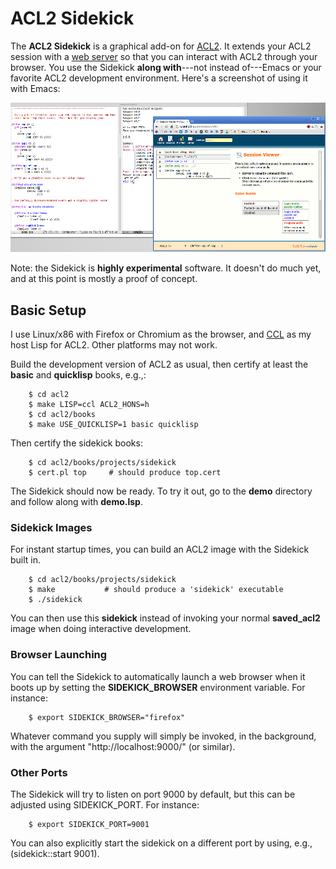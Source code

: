 ACL2 Sidekick
=============

The **ACL2 Sidekick** is a graphical add-on for
[ACL2](http://www.cs.utexas.edu/users/moore/acl2/).  It extends your
ACL2 session with a [web server](http://weitz.de/hunchentoot/) so that
you can interact with ACL2 through your browser.  You use the Sidekick
**along with**---not instead of---Emacs or your favorite ACL2
development environment.  Here's a screenshot of using it with Emacs:

![Screenshot](screenshots/emacs.png?raw=true)

Note: the Sidekick is **highly experimental** software.  It doesn't do
much yet, and at this point is mostly a proof of concept.


## Basic Setup

I use Linux/x86 with Firefox or Chromium as the browser, and
[CCL](http://ccl.clozure.com) as my host Lisp for ACL2.  Other
platforms may not work.

Build the development version of ACL2 as usual, then certify at least
the **basic** and **quicklisp** books, e.g.,:

```Shell
    $ cd acl2
    $ make LISP=ccl ACL2_HONS=h
    $ cd acl2/books
    $ make USE_QUICKLISP=1 basic quicklisp
```

Then certify the sidekick books:
```Shell
    $ cd acl2/books/projects/sidekick
    $ cert.pl top     # should produce top.cert
```

The Sidekick should now be ready.  To try it out, go to the **demo**
directory and follow along with **demo.lsp**.


### Sidekick Images

For instant startup times, you can build an ACL2 image with the
Sidekick built in.

```Shell
    $ cd acl2/books/projects/sidekick
    $ make           # should produce a 'sidekick' executable
    $ ./sidekick
```

You can then use this **sidekick** instead of invoking your normal
**saved_acl2** image when doing interactive development.


### Browser Launching

You can tell the Sidekick to automatically launch a web browser when
it boots up by setting the **SIDEKICK_BROWSER** environment variable.
For instance:

```Shell
    $ export SIDEKICK_BROWSER="firefox"
```

Whatever command you supply will simply be invoked, in the background,
with the argument "http://localhost:9000/" (or similar).


### Other Ports

The Sidekick will try to listen on port 9000 by default, but this can
be adjusted using SIDEKICK_PORT.  For instance:

```Shell
    $ export SIDEKICK_PORT=9001
```

You can also explicitly start the sidekick on a different port by
using, e.g., (sidekick::start 9001).

